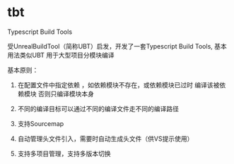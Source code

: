 # tbt
Typescript Build Tools

受UnrealBuildTool（简称UBT）启发，开发了一套Typescript Build Tools, 基本用法类似UBT 用于大型项目分模块编译

基本原则：

1. 在配置文件中指定依赖 ，如依赖模块不存在，或依赖模块已过时 编译该被依赖模块 否则只编译模块本身

2. 不同的编译目标可以通过不同的编译文件走不同的编译路径

3. 支持Sourcemap

4. 自动管理头文件引入，需要时自动生成头文件（供VS提示使用）

5. 支持多项目管理，支持多版本切换
